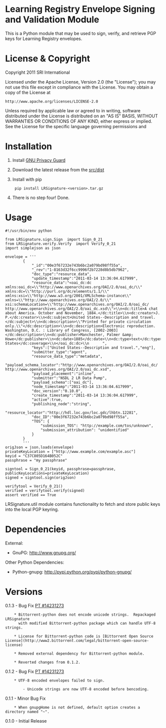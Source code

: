 Learning Registry Envelope Signing and Validation Module
=========================================================

This is a Python module that may be used to sign, verify, and retrieve
PGP keys for Learning Registry envelopes.


License & Copyright
===================

Copyright 2011 SRI International

Licensed under the Apache License, Version 2.0 (the "License");
you may not use this file except in compliance with the License.
You may obtain a copy of the License at

    http://www.apache.org/licenses/LICENSE-2.0

Unless required by applicable law or agreed to in writing, software
distributed under the License is distributed on an "AS IS" BASIS,
WITHOUT WARRANTIES OR CONDITIONS OF ANY KIND, either express or implied.
See the License for the specific language governing permissions and


Installation
============

1. Install [GNU Privacy Guard](http://www.gnupg.org/)

2. Download the latest release from the [src/dist](./LRSignature/tree/master/src/dist)

3. Install with pip
        
        pip install LRSignature-<version>.tar.gz
        
4. There is no step four! Done.


Usage
=====

    #!/usr/bin/env python

    from LRSignature.sign.Sign  import Sign_0_21
    from LRSignature.verify.Verify  import Verify_0_21
    import simplejson as json
    
    envelope = '''
            {
                "_id":"00e3f67232e743b6bc2a079bd98ff55a",
                "_rev":"1-8163d32f6cc9996f2b7228d8b5db7962",
                "doc_type":"resource_data",
                "update_timestamp":"2011-03-14 13:36:04.617999",
                "resource_data":"<oai_dc:dc xmlns:oai_dc=\\"http://www.openarchives.org/OAI/2.0/oai_dc/\\" xmlns:dc=\\"http://purl.org/dc/elements/1.1/\\" xmlns:xsi=\\"http://www.w3.org/2001/XMLSchema-instance\\" xmlns=\\"http://www.openarchives.org/OAI/2.0/\\" xsi:schemaLocation=\\"http://www.openarchives.org/OAI/2.0/oai_dc/                          http://www.openarchives.org/OAI/2.0/oai_dc.xsd\\">\\n<dc:title>A chat about America. October and November, 1884.</dc:title>\\n<dc:creator>J. P.</dc:creator>\\n<dc:subject>United States--Description and travel.</dc:subject>\\n<dc:description>\\"Printed for private circulation only.\\"</dc:description>\\n<dc:description>Electronic reproduction. Washington, D.C. : Library of Congress, [2002-2003]</dc:description>\\n<dc:publisher>Manchester, Palmer &amp; Howe</dc:publisher>\\n<dc:date>1885</dc:date>\\n<dc:type>text</dc:type>\\n<dc:identifier>http://hdl.loc.gov/loc.gdc/lhbtn.12281</dc:identifier>\\n<dc:language>eng</dc:language>\\n<dc:coverage>United States</dc:coverage>\\n</oai_dc:dc>\\n      ",
                "keys":["United States--Description and travel.","eng"],
                "submitter_type":"agent",
                "resource_data_type":"metadata",
                "payload_schema_locator":"http://www.openarchives.org/OAI/2.0/oai_dc/ http://www.openarchives.org/OAI/2.0/oai_dc.xsd",
                "payload_placement":"inline",
                "submitter":"NSDL 2 LR Data Pump",
                "payload_schema":["oai_dc"],
                "node_timestamp":"2011-03-14 13:36:04.617999",
                "doc_version":"0.10.0",
                "create_timestamp":"2011-03-14 13:36:04.617999",
                "active":true,
                "publishing_node":"string",
                "resource_locator":"http://hdl.loc.gov/loc.gdc/lhbtn.12281",
                "doc_ID":"00e3f67232e743b6bc2a079bd98ff55a",
                "TOS": {
                    "submission_TOS": "http://example.com/tos/unknown",
                    "submission_attribution": "unidentified"
                }
            }
            '''
    origJson = json.loads(envelope)
    privateKeyLocation = ["http://www.example.com/example.asc"]
    keyid = "C37C805D164B052C"
    passphrase = "my passphrase"

    signtool = Sign_0_21(keyid, passphrase=passphrase, publicKeyLocations=privateKeyLocation)
    signed = signtool.sign(origJson)
    
    verifytool = Verify_0_21()
    verified = verifytool.verify(signed)
    assert verified == True
    
    
LRSignature.util module contains functionality to fetch and store public keys into the 
local PGP keyring.


Dependencies
============

External:

- GnuPG: http://www.gnupg.org/


Other Python Dependencies:

- Python-gnupg: http://pypi.python.org/pypi/python-gnupg/


Versions
========
0.1.3 - Bug Fix [PT #14231273](https://www.pivotaltracker.com/story/show/14231273)

        * Bittorrent-python does not encode unicode strings.  Repackaged LRSignature
          with modified Bittorrent-python package which can handle UTF-8 strings.
        
        * License for Bittorrent-python code is [Bittorrent Open Source License](http://www2.bittorrent.com/legal/bittorrent-open-source-license)
        
        * Removed external dependency for Bittorrent-python module.
        
        * Reverted changes from 0.1.2.

0.1.2 - Bug Fix [PT #14231273](https://www.pivotaltracker.com/story/show/14231273)

        * UTF-8 encoded envelopes failed to sign.
         
            - Unicode strings are now UTF-8 encoded before bencoding.
        
            
0.1.1 - Minor Bug Fix

        * When gnupgHome is not defined, default option creates a directory named "~".
        
        
0.1.0 - Initial Release
